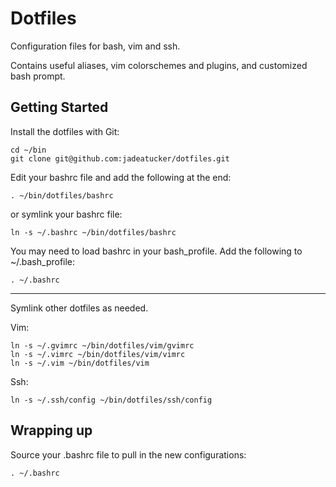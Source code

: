 Dotfiles
====
Configuration files for bash, vim and ssh.

Contains useful aliases, vim colorschemes and plugins, and customized
bash prompt.

Getting Started
---

Install the dotfiles with Git:

    cd ~/bin
    git clone git@github.com:jadeatucker/dotfiles.git

Edit your bashrc file and add the following at the end:

    . ~/bin/dotfiles/bashrc

or symlink your bashrc file:

    ln -s ~/.bashrc ~/bin/dotfiles/bashrc

You may need to load bashrc in your bash_profile.  Add the following to ~/.bash_profile:

    . ~/.bashrc

---
Symlink other dotfiles as needed.

Vim:

    ln -s ~/.gvimrc ~/bin/dotfiles/vim/gvimrc
    ln -s ~/.vimrc ~/bin/dotfiles/vim/vimrc
    ln -s ~/.vim ~/bin/dotfiles/vim

Ssh:

    ln -s ~/.ssh/config ~/bin/dotfiles/ssh/config

Wrapping up
---

Source your .bashrc file to pull in the new configurations:

    . ~/.bashrc

